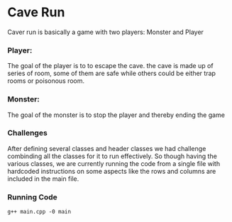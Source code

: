 # Cave Run

Caver run is basically a game with two players: Monster and Player
### Player:
The goal of the player is to to escape the cave. the cave is made up of series of room, some of them are safe while others could be either trap rooms or poisonous room. 

### Monster:
The goal of the monster is to stop the player and thereby ending the game

### Challenges
After defining several classes and header classes we had challenge combinding all the classes for it to run effectively.  So though having the various classes, we are currently running the code from a single file with hardcoded instructions on some aspects like the rows and columns are included in the main file. 

### Running Code
`g++ main.cpp -0 main` 
